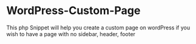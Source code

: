 # WordPress-Custom-Page
This php Snippet will help you create a custom page on wordPress if you wish to have a page with no sidebar, header, footer
